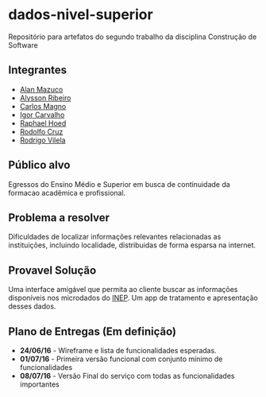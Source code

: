 # dados-nivel-superior
Repositório para artefatos do segundo trabalho da disciplina Construção de Software

## Integrantes
- [Alan Mazuco](https://github.com/alanMazuco)
- [Alysson Ribeiro](https://github.com/alyssondsr)
- [Carlos Magno](https://github.com/magno-ppca)
- [Igor Carvalho](https://github.com/igorSilCar)
- [Raphael Hoed](https://github.com/raphael-hoed)
- [Rodolfo Cruz](https://github.com/rodolfocruzbsb)
- [Rodrigo Vilela](https://github.com/rodrigovilela)

## Público alvo
Egressos do Ensino Médio e Superior em busca de continuidade da formacao acadêmica e profissional.

## Problema a resolver
Dificuldades de localizar informações relevantes relacionadas as instituições, incluindo localidade, distribuidas de forma esparsa na internet.

## Provavel Solução
Uma interface amigável que permita ao cliente buscar as informações disponíveis nos microdados do [INEP](http://portal.inep.gov.br/basica-levantamentos-microdados). Um app de tratamento e apresentação desses dados.

## Plano de Entregas (Em definição)
* **24/06/16** - Wireframe e lista de funcionalidades esperadas.
* **01/07/16** - Primeira versão funcional com conjunto mínimo de funcionalidades
* **08/07/16** - Versão Final do serviço com todas as funcionalidades importantes
